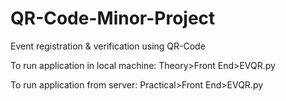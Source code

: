 # QR-Code-Minor-Project
Event registration &amp; verification using QR-Code

To run application in local machine:
Theory>Front End>EVQR.py

To run application from server:
Practical>Front End>EVQR.py
